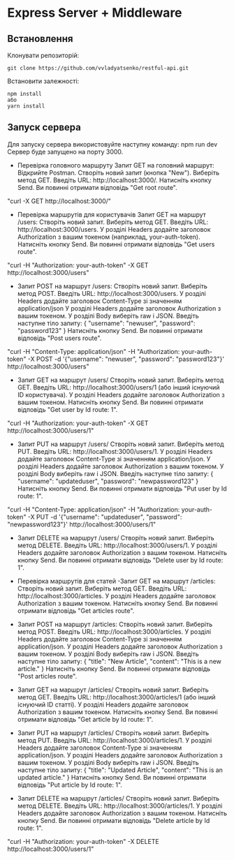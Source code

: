# Express Server + Middleware

## Встановлення

Клонувати репозиторій:

    git clone https://github.com/vvladyatsenko/restful-api.git

Встановити залежності:

    npm install
    або
    yarn install

## Запуск сервера

Для запуску сервера використовуйте наступну команду:
npm run dev
Сервер буде запущено на порту 3000.

* Перевірка головного маршруту
Запит GET на головний маршрут:
Відкрийте Postman.
Створіть новий запит (кнопка "New").
Виберіть метод GET.
Введіть URL: http://localhost:3000/.
Натисніть кнопку Send.
Ви повинні отримати відповідь "Get root route".

"curl -X GET http://localhost:3000/"


* Перевірка маршрутів для користувачів
Запит GET на маршрут /users:
Створіть новий запит.
Виберіть метод GET.
Введіть URL: http://localhost:3000/users.
У розділі Headers додайте заголовок Authorization з вашим токеном (наприклад, your-auth-token).
Натисніть кнопку Send.
Ви повинні отримати відповідь "Get users route".

"curl -H "Authorization: your-auth-token" -X GET http://localhost:3000/users"


- Запит POST на маршрут /users:
Створіть новий запит.
Виберіть метод POST.
Введіть URL: http://localhost:3000/users.
У розділі Headers додайте заголовок Content-Type зі значенням application/json
У розділі Headers додайте заголовок Authorization з вашим токеном.
У розділі Body виберіть raw і JSON.
Введіть наступне тіло запиту:
{
  "username": "newuser",
  "password": "password123"
}
Натисніть кнопку Send.
Ви повинні отримати відповідь "Post users route".

"curl -H "Content-Type: application/json" -H "Authorization: your-auth-token" -X POST -d '{"username": "newuser", "password": "password123"}' http://localhost:3000/users"


- Запит GET на маршрут /users/
Створіть новий запит.
Виберіть метод GET.
Введіть URL: http://localhost:3000/users/1 (або інший існуючий ID користувача).
У розділі Headers додайте заголовок Authorization з вашим токеном.
Натисніть кнопку Send.
Ви повинні отримати відповідь "Get user by Id route: 1".

"curl -H "Authorization: your-auth-token" -X GET http://localhost:3000/users/1"


- Запит PUT на маршрут /users/
Створіть новий запит.
Виберіть метод PUT.
Введіть URL: http://localhost:3000/users/1.
У розділі Headers додайте заголовок Content-Type зі значенням application/json.
У розділі Headers додайте заголовок Authorization з вашим токеном.
У розділі Body виберіть raw і JSON.
Введіть наступне тіло запиту:
{
  "username": "updateduser",
  "password": "newpassword123"
}
Натисніть кнопку Send.
Ви повинні отримати відповідь "Put user by Id route: 1".

"curl -H "Content-Type: application/json" -H "Authorization: your-auth-token" -X PUT -d '{"username": "updateduser", "password": "newpassword123"}' http://localhost:3000/users/1"


- Запит DELETE на маршрут /users/
Створіть новий запит.
Виберіть метод DELETE.
Введіть URL: http://localhost:3000/users/1.
У розділі Headers додайте заголовок Authorization з вашим токеном.
Натисніть кнопку Send.
Ви повинні отримати відповідь "Delete user by Id route: 1".

* Перевірка маршрутів для статей
-Запит GET на маршрут /articles:
Створіть новий запит.
Виберіть метод GET.
Введіть URL: http://localhost:3000/articles.
У розділі Headers додайте заголовок Authorization з вашим токеном.
Натисніть кнопку Send.
Ви повинні отримати відповідь "Get articles route".

- Запит POST на маршрут /articles:
Створіть новий запит.
Виберіть метод POST.
Введіть URL: http://localhost:3000/articles.
У розділі Headers додайте заголовок Content-Type зі значенням application/json.
У розділі Headers додайте заголовок Authorization з вашим токеном.
У розділі Body виберіть raw і JSON.
Введіть наступне тіло запиту:
{
  "title": "New Article",
  "content": "This is a new article."
}
Натисніть кнопку Send.
Ви повинні отримати відповідь "Post articles route".

- Запит GET на маршрут /articles/
Створіть новий запит.
Виберіть метод GET.
Введіть URL: http://localhost:3000/articles/1 (або інший існуючий ID статті).
У розділі Headers додайте заголовок Authorization з вашим токеном.
Натисніть кнопку Send.
Ви повинні отримати відповідь "Get article by Id route: 1".

- Запит PUT на маршрут /articles/
Створіть новий запит.
Виберіть метод PUT.
Введіть URL: http://localhost:3000/articles/1.
У розділі Headers додайте заголовок Content-Type зі значенням application/json.
У розділі Headers додайте заголовок Authorization з вашим токеном.
У розділі Body виберіть raw і JSON.
Введіть наступне тіло запиту:
{
  "title": "Updated Article",
  "content": "This is an updated article."
}
Натисніть кнопку Send.
Ви повинні отримати відповідь "Put article by Id route: 1".

- Запит DELETE на маршрут /articles/
Створіть новий запит.
Виберіть метод DELETE.
Введіть URL: http://localhost:3000/articles/1.
У розділі Headers додайте заголовок Authorization з вашим токеном.
Натисніть кнопку Send.
Ви повинні отримати відповідь "Delete article by Id route: 1".

"curl -H "Authorization: your-auth-token" -X DELETE http://localhost:3000/users/1"